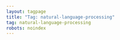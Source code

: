 ```yaml
---
layout: tagpage
title: "Tag: natural-language-processing"
tag: natural-language-processing
robots: noindex
---
```

